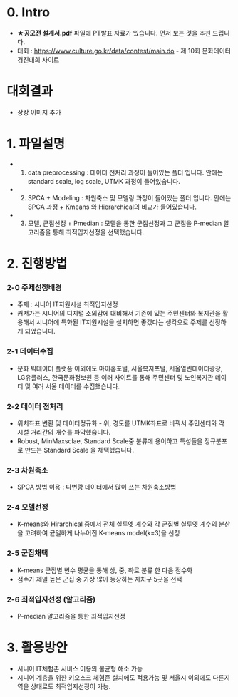 # 0. Intro
* **★공모전 설계서.pdf** 파일에 PT발표 자료가 있습니다. 먼저 보는 것을 추천 드립니다.
* 대회 : https://www.culture.go.kr/data/contest/main.do - 제 10회 문화데이터 경진대회 사이트

# 대회결과 
* 상장 이미지 추가

# 1. 파일설명
* 1. data preprocessing : 데이터 전처리 과정이 들어있는 폴더 입니다. 안에는 standard scale, log scale, UTMK 과정이 들어있습니다.
* 2. SPCA + Modeling : 차원축소 및 모델링 과정이 들어있는 폴더 입니다. 안에는 SPCA 과정 + Kmeans 와 Hierarchical의 비교가 들어있습니다.
* 3. 모델, 군집선정 + Pmedian : 모델을 통한 군집선정과 그 군집을 P-median 알고리즘을 통해 최적입지선정을 선택했습니다.

# 2. 진행방법

### 2-0 주제선정배경
* 주제 : 시니어 IT지원시설 최적입지선정
* 커져가는 시니어의 디지털 소외감에 대비해서 기존에 있는 주민센터와 복지관을 활용해서 시니어에 특화된 IT지원시설을 설치하면 좋겠다는 생각으로 주제를 선정하게 되었습니다.


### 2-1 데이터수집
* 문화 빅데이터 플랫폼 이외에도 마이홈포털, 서울복지포털, 서울열린데이터광장, LG유플러스, 한국문화정보원 등 여러 사이트를 통해 주민센터 및 노인복지관 데이터 및 여러 서울 데이터를 수집했습니다.

### 2-2 데이터 전처리
* 위치좌표 변환 및 데이터정규화 - 위, 경도를 UTMK좌표로 바꿔서 주민센터와 각 시설 거리간의 개수를 파악했습니다.
* Robust, MinMaxsclae, Standard Scale중 분류에 용이하고 특성들을 정규분포로 만드는 Standard Scale 을 채택했습니다.

### 2-3 차원축소
* SPCA 방법 이용 : 다변량 데이터에서 많이 쓰는 차원축소방법

### 2-4 모델선정
* K-means와 Hirarchical 중에서 전체 실루엣 계수와 각 군집별 실루엣 계수의 분산을 고려하여 균일하게 나누어진 K-means model(k=3)을 선정

### 2-5 군집채택
* K-means 군집별 변수 평균을 통해 상, 중, 하로 분류 한 다음 점수화
* 점수가 제일 높은 군집 중 가장 많이 등장하는 자치구 5곳을 선택

### 2-6 최적입지선정 (알고리즘)
* P-median 알고리즘을 통한 최적입지선정

# 3. 활용방안
* 시니어 IT체험존 서비스 이용의 불균형 해소 가능
* 시니어 계층을 위한 키오스크 체험존 설치에도 적용가능 및 서울시 이외에도 다른지역을 상대로도 최적입지선정이 가능.
